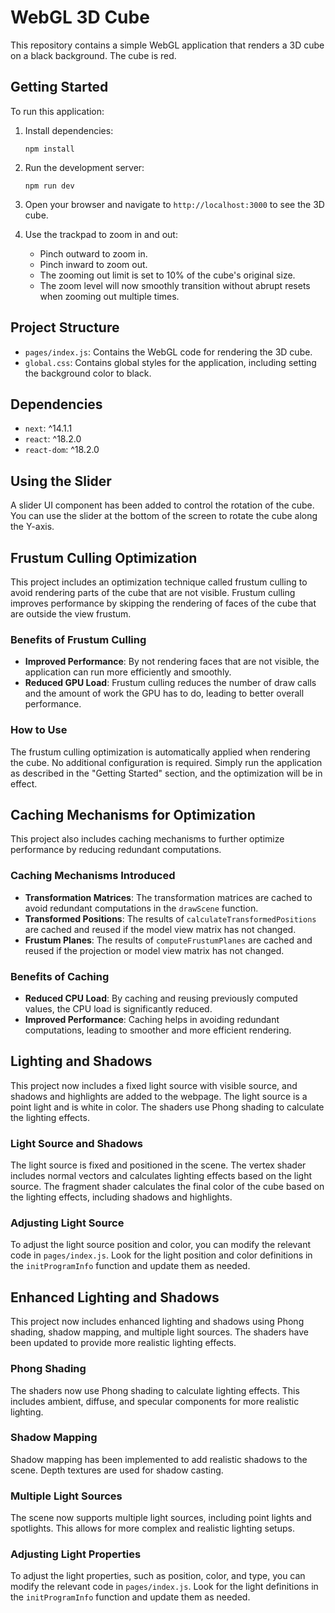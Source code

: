 # WebGL 3D Cube

This repository contains a simple WebGL application that renders a 3D cube on a black background. The cube is red.

## Getting Started

To run this application:

1. Install dependencies:
   ```
   npm install
   ```

2. Run the development server:
   ```
   npm run dev
   ```

3. Open your browser and navigate to `http://localhost:3000` to see the 3D cube.

4. Use the trackpad to zoom in and out:
   - Pinch outward to zoom in.
   - Pinch inward to zoom out.
   - The zooming out limit is set to 10% of the cube's original size.
   - The zoom level will now smoothly transition without abrupt resets when zooming out multiple times.

## Project Structure

- `pages/index.js`: Contains the WebGL code for rendering the 3D cube.
- `global.css`: Contains global styles for the application, including setting the background color to black.

## Dependencies

- `next`: ^14.1.1
- `react`: ^18.2.0
- `react-dom`: ^18.2.0

## Using the Slider

A slider UI component has been added to control the rotation of the cube. You can use the slider at the bottom of the screen to rotate the cube along the Y-axis.

## Frustum Culling Optimization

This project includes an optimization technique called frustum culling to avoid rendering parts of the cube that are not visible. Frustum culling improves performance by skipping the rendering of faces of the cube that are outside the view frustum.

### Benefits of Frustum Culling

- **Improved Performance**: By not rendering faces that are not visible, the application can run more efficiently and smoothly.
- **Reduced GPU Load**: Frustum culling reduces the number of draw calls and the amount of work the GPU has to do, leading to better overall performance.

### How to Use

The frustum culling optimization is automatically applied when rendering the cube. No additional configuration is required. Simply run the application as described in the "Getting Started" section, and the optimization will be in effect.

## Caching Mechanisms for Optimization

This project also includes caching mechanisms to further optimize performance by reducing redundant computations.

### Caching Mechanisms Introduced

- **Transformation Matrices**: The transformation matrices are cached to avoid redundant computations in the `drawScene` function.
- **Transformed Positions**: The results of `calculateTransformedPositions` are cached and reused if the model view matrix has not changed.
- **Frustum Planes**: The results of `computeFrustumPlanes` are cached and reused if the projection or model view matrix has not changed.

### Benefits of Caching

- **Reduced CPU Load**: By caching and reusing previously computed values, the CPU load is significantly reduced.
- **Improved Performance**: Caching helps in avoiding redundant computations, leading to smoother and more efficient rendering.

## Lighting and Shadows

This project now includes a fixed light source with visible source, and shadows and highlights are added to the webpage. The light source is a point light and is white in color. The shaders use Phong shading to calculate the lighting effects.

### Light Source and Shadows

The light source is fixed and positioned in the scene. The vertex shader includes normal vectors and calculates lighting effects based on the light source. The fragment shader calculates the final color of the cube based on the lighting effects, including shadows and highlights.

### Adjusting Light Source

To adjust the light source position and color, you can modify the relevant code in `pages/index.js`. Look for the light position and color definitions in the `initProgramInfo` function and update them as needed.

## Enhanced Lighting and Shadows

This project now includes enhanced lighting and shadows using Phong shading, shadow mapping, and multiple light sources. The shaders have been updated to provide more realistic lighting effects.

### Phong Shading

The shaders now use Phong shading to calculate lighting effects. This includes ambient, diffuse, and specular components for more realistic lighting.

### Shadow Mapping

Shadow mapping has been implemented to add realistic shadows to the scene. Depth textures are used for shadow casting.

### Multiple Light Sources

The scene now supports multiple light sources, including point lights and spotlights. This allows for more complex and realistic lighting setups.

### Adjusting Light Properties

To adjust the light properties, such as position, color, and type, you can modify the relevant code in `pages/index.js`. Look for the light definitions in the `initProgramInfo` function and update them as needed.

